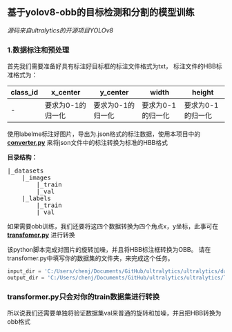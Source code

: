 ## 基于yolov8-obb的目标检测和分割的模型训练

*源码来自ultralytics的开源项目YOLOv8*

### 1.数据标注和预处理

首先我们需要准备好具有标注好目标框的标注文件格式为txt，
标注文件的HBB标准格式为：

| class_id | x_center   | y_center   | width      | height     |
|----------|------------|------------|------------|------------|
| -        | 要求为0-1的归一化 | 要求为0-1的归一化 | 要求为0-1的归一化 | 要求为0-1的归一化 |

使用labelme标注好图片，导出为.json格式的标注数据，使用本项目中的
**[converter.py](transfomer.py)** 来将json文件中的标注转换为标准的HBB格式

**目录结构：**
<pre>
|_datasets
    |_images
        |_train
        |_val
    |_labels
        |_train
        |_val
</pre>


如果需要obb训练，我们还要将这四个数据转换为四个角点x，y坐标，此事可在
**[transfomer.py](transfomer.py)** 进行转换

该python脚本完成对图片的旋转加噪，并且将HBB标注框转换为OBB。
请在transfomer.py中填写你的数据集的文件夹，来完成这个任务。

```python
input_dir = 'C:/Users/chenj/Documents/GitHub/ultralytics/ultralytics/datasets'
output_dir = 'C:/Users/chenj/Documents/GitHub/ultralytics/ultralytics/Traindatasets-test'
```

### transformer.py只会对你的train数据集进行转换
所以说我们还需要单独将验证数据集val来普通的旋转和加噪，并且把HBB转换为
obb格式